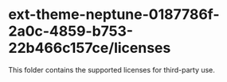 # ext-theme-neptune-0187786f-2a0c-4859-b753-22b466c157ce/licenses

This folder contains the supported licenses for third-party use.
